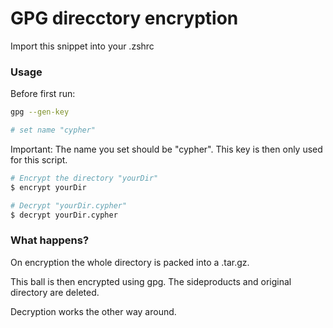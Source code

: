 # GPG direcctory encryption

Import this snippet into your .zshrc

### Usage

Before first run:

```zsh
gpg --gen-key

# set name "cypher"
````
Important: The name you set should be "cypher". This key is then only used for this script.

```zsh
# Encrypt the directory "yourDir"
$ encrypt yourDir

# Decrypt "yourDir.cypher"
$ decrypt yourDir.cypher
````

### What happens?

On encryption the whole directory is packed into a .tar.gz.

This ball is then encrypted using gpg. The sideproducts and original directory are deleted.

Decryption works the other way around.
